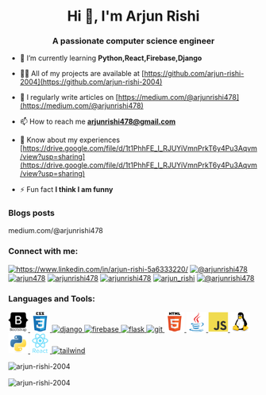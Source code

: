 <h1 align="center">Hi 👋, I'm Arjun Rishi</h1>
<h3 align="center">A passionate computer science engineer</h3>

- 🌱 I’m currently learning **Python,React,Firebase,Django**

- 👨‍💻 All of my projects are available at [https://github.com/arjun-rishi-2004](https://github.com/arjun-rishi-2004)

- 📝 I regularly write articles on [https://medium.com/@arjunrishi478](https://medium.com/@arjunrishi478)

- 📫 How to reach me **arjunrishi478@gmail.com**

- 📄 Know about my experiences [https://drive.google.com/file/d/1t1PhhFE_I_RJUYiVmnPrkT6y4Pu3Aqvm/view?usp=sharing](https://drive.google.com/file/d/1t1PhhFE_I_RJUYiVmnPrkT6y4Pu3Aqvm/view?usp=sharing)

- ⚡ Fun fact **I think I am funny**

### Blogs posts
<!-- BLOG-POST-LIST:START -->
medium.com/@arjunrishi478
<!-- BLOG-POST-LIST:END -->

<h3 align="left">Connect with me:</h3>
<p align="left">
<a href="https://linkedin.com/in/https://www.linkedin.com/in/arjun-rishi-5a6333220/" target="blank"><img align="center" src="https://raw.githubusercontent.com/rahuldkjain/github-profile-readme-generator/master/src/images/icons/Social/linked-in-alt.svg" alt="https://www.linkedin.com/in/arjun-rishi-5a6333220/" height="30" width="40" /></a>
<a href="https://medium.com/@arjunrishi478" target="blank"><img align="center" src="https://raw.githubusercontent.com/rahuldkjain/github-profile-readme-generator/master/src/images/icons/Social/medium.svg" alt="@arjunrishi478" height="30" width="40" /></a>
<a href="https://www.codechef.com/users/arjun478" target="blank"><img align="center" src="https://cdn.jsdelivr.net/npm/simple-icons@3.1.0/icons/codechef.svg" alt="arjun478" height="30" width="40" /></a>
<a href="https://www.hackerrank.com/arjunrishi478" target="blank"><img align="center" src="https://raw.githubusercontent.com/rahuldkjain/github-profile-readme-generator/master/src/images/icons/Social/hackerrank.svg" alt="arjunrishi478" height="30" width="40" /></a>
<a href="https://codeforces.com/profile/arjunrishi478" target="blank"><img align="center" src="https://raw.githubusercontent.com/rahuldkjain/github-profile-readme-generator/master/src/images/icons/Social/codeforces.svg" alt="arjunrishi478" height="30" width="40" /></a>
<a href="https://www.leetcode.com/arjun_rishi" target="blank"><img align="center" src="https://raw.githubusercontent.com/rahuldkjain/github-profile-readme-generator/master/src/images/icons/Social/leet-code.svg" alt="arjun_rishi" height="30" width="40" /></a>
<a href="https://www.hackerearth.com/@arjunrishi478" target="blank"><img align="center" src="https://raw.githubusercontent.com/rahuldkjain/github-profile-readme-generator/master/src/images/icons/Social/hackerearth.svg" alt="@arjunrishi478" height="30" width="40" /></a>
</p>

<h3 align="left">Languages and Tools:</h3>
<p align="left"> <a href="https://getbootstrap.com" target="_blank" rel="noreferrer"> <img src="https://raw.githubusercontent.com/devicons/devicon/master/icons/bootstrap/bootstrap-plain-wordmark.svg" alt="bootstrap" width="40" height="40"/> </a> <a href="https://www.w3schools.com/css/" target="_blank" rel="noreferrer"> <img src="https://raw.githubusercontent.com/devicons/devicon/master/icons/css3/css3-original-wordmark.svg" alt="css3" width="40" height="40"/> </a> <a href="https://www.djangoproject.com/" target="_blank" rel="noreferrer"> <img src="https://cdn.worldvectorlogo.com/logos/django.svg" alt="django" width="40" height="40"/> </a> <a href="https://firebase.google.com/" target="_blank" rel="noreferrer"> <img src="https://www.vectorlogo.zone/logos/firebase/firebase-icon.svg" alt="firebase" width="40" height="40"/> </a> <a href="https://flask.palletsprojects.com/" target="_blank" rel="noreferrer"> <img src="https://www.vectorlogo.zone/logos/pocoo_flask/pocoo_flask-icon.svg" alt="flask" width="40" height="40"/> </a> <a href="https://git-scm.com/" target="_blank" rel="noreferrer"> <img src="https://www.vectorlogo.zone/logos/git-scm/git-scm-icon.svg" alt="git" width="40" height="40"/> </a> <a href="https://www.w3.org/html/" target="_blank" rel="noreferrer"> <img src="https://raw.githubusercontent.com/devicons/devicon/master/icons/html5/html5-original-wordmark.svg" alt="html5" width="40" height="40"/> </a> <a href="https://www.java.com" target="_blank" rel="noreferrer"> <img src="https://raw.githubusercontent.com/devicons/devicon/master/icons/java/java-original.svg" alt="java" width="40" height="40"/> </a> <a href="https://developer.mozilla.org/en-US/docs/Web/JavaScript" target="_blank" rel="noreferrer"> <img src="https://raw.githubusercontent.com/devicons/devicon/master/icons/javascript/javascript-original.svg" alt="javascript" width="40" height="40"/> </a> <a href="https://www.linux.org/" target="_blank" rel="noreferrer"> <img src="https://raw.githubusercontent.com/devicons/devicon/master/icons/linux/linux-original.svg" alt="linux" width="40" height="40"/> </a> <a href="https://www.python.org" target="_blank" rel="noreferrer"> <img src="https://raw.githubusercontent.com/devicons/devicon/master/icons/python/python-original.svg" alt="python" width="40" height="40"/> </a> <a href="https://reactjs.org/" target="_blank" rel="noreferrer"> <img src="https://raw.githubusercontent.com/devicons/devicon/master/icons/react/react-original-wordmark.svg" alt="react" width="40" height="40"/> </a> <a href="https://tailwindcss.com/" target="_blank" rel="noreferrer"> <img src="https://www.vectorlogo.zone/logos/tailwindcss/tailwindcss-icon.svg" alt="tailwind" width="40" height="40"/> </a> </p>

<p><img align="center" src="https://github-readme-stats.vercel.app/api/top-langs?username=arjun-rishi-2004&show_icons=true&locale=en&layout=compact" alt="arjun-rishi-2004" /></p>

<p><img align="center" src="https://github-readme-streak-stats.herokuapp.com/?user=arjun-rishi-2004&" alt="arjun-rishi-2004" /></p>
